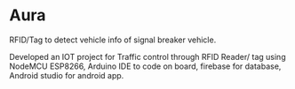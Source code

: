 # Aura
RFID/Tag to detect vehicle info of signal breaker vehicle.

Developed an IOT project for Traffic control through RFID
Reader/ tag using NodeMCU ESP8266, Arduino IDE to code on
board, firebase for database, Android studio for android app.
